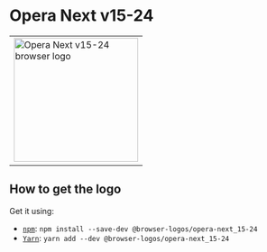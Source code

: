 Opera Next v15-24
=================

<!-- markdownlint-disable line-length no-inline-html -->
<table>
    <tr height=230>
        <td>
            <a href="https://github.com/alrra/browser-logos/tree/6309aa9ce36e479e8b7dcf43e3c4c1d9e3a43a83/src/archive/opera-next_15-24">
                <img width=220 src="https://raw.githubusercontent.com/alrra/browser-logos/6309aa9ce36e479e8b7dcf43e3c4c1d9e3a43a83/src/archive/opera-next_15-24/opera-next_15-24.svg?sanitize=true" alt="Opera Next v15-24 browser logo">
            </a>
        </td>
    </tr>
</table>
<!-- markdownlint-enable line-length no-inline-html -->

How to get the logo
-------------------

Get it using:

* [`npm`][npm]: `npm install --save-dev @browser-logos/opera-next_15-24`
* [`Yarn`][yarn]: `yarn add --dev @browser-logos/opera-next_15-24`

<!-- Link labels: -->

[npm]: https://www.npmjs.com/
[yarn]: https://yarnpkg.com/
